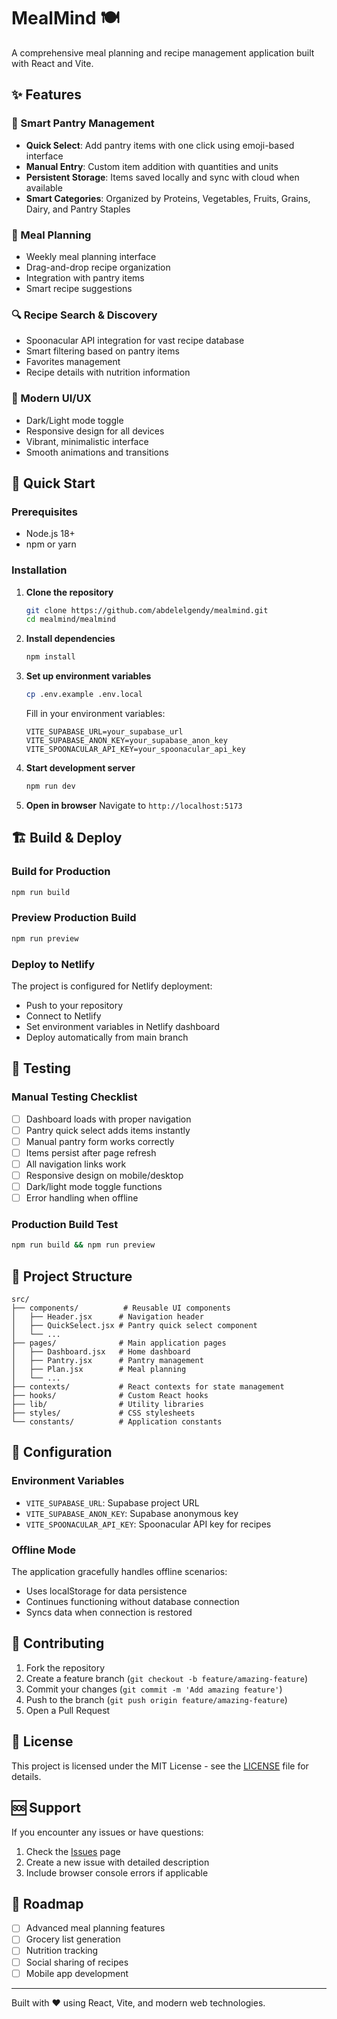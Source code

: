 # MealMind 🍽️

A comprehensive meal planning and recipe management application built with React and Vite.

## ✨ Features

### 🥗 Smart Pantry Management
- **Quick Select**: Add pantry items with one click using emoji-based interface
- **Manual Entry**: Custom item addition with quantities and units
- **Persistent Storage**: Items saved locally and sync with cloud when available
- **Smart Categories**: Organized by Proteins, Vegetables, Fruits, Grains, Dairy, and Pantry Staples

### 📅 Meal Planning
- Weekly meal planning interface
- Drag-and-drop recipe organization
- Integration with pantry items
- Smart recipe suggestions

### 🔍 Recipe Search & Discovery
- Spoonacular API integration for vast recipe database
- Smart filtering based on pantry items
- Favorites management
- Recipe details with nutrition information

### 🎨 Modern UI/UX
- Dark/Light mode toggle
- Responsive design for all devices
- Vibrant, minimalistic interface
- Smooth animations and transitions

## 🚀 Quick Start

### Prerequisites
- Node.js 18+ 
- npm or yarn

### Installation

1. **Clone the repository**
   ```bash
   git clone https://github.com/abdelelgendy/mealmind.git
   cd mealmind/mealmind
   ```

2. **Install dependencies**
   ```bash
   npm install
   ```

3. **Set up environment variables**
   ```bash
   cp .env.example .env.local
   ```
   
   Fill in your environment variables:
   ```env
   VITE_SUPABASE_URL=your_supabase_url
   VITE_SUPABASE_ANON_KEY=your_supabase_anon_key
   VITE_SPOONACULAR_API_KEY=your_spoonacular_api_key
   ```

4. **Start development server**
   ```bash
   npm run dev
   ```

5. **Open in browser**
   Navigate to `http://localhost:5173`

## 🏗️ Build & Deploy

### Build for Production
```bash
npm run build
```

### Preview Production Build
```bash
npm run preview
```

### Deploy to Netlify
The project is configured for Netlify deployment:
- Push to your repository
- Connect to Netlify
- Set environment variables in Netlify dashboard
- Deploy automatically from main branch

## 🧪 Testing

### Manual Testing Checklist
- [ ] Dashboard loads with proper navigation
- [ ] Pantry quick select adds items instantly
- [ ] Manual pantry form works correctly
- [ ] Items persist after page refresh
- [ ] All navigation links work
- [ ] Responsive design on mobile/desktop
- [ ] Dark/light mode toggle functions
- [ ] Error handling when offline

### Production Build Test
```bash
npm run build && npm run preview
```

## 📁 Project Structure

```
src/
├── components/          # Reusable UI components
│   ├── Header.jsx      # Navigation header
│   ├── QuickSelect.jsx # Pantry quick select component
│   └── ...
├── pages/              # Main application pages
│   ├── Dashboard.jsx   # Home dashboard
│   ├── Pantry.jsx      # Pantry management
│   ├── Plan.jsx        # Meal planning
│   └── ...
├── contexts/           # React contexts for state management
├── hooks/              # Custom React hooks
├── lib/                # Utility libraries
├── styles/             # CSS stylesheets
└── constants/          # Application constants
```

## 🔧 Configuration

### Environment Variables
- `VITE_SUPABASE_URL`: Supabase project URL
- `VITE_SUPABASE_ANON_KEY`: Supabase anonymous key
- `VITE_SPOONACULAR_API_KEY`: Spoonacular API key for recipes

### Offline Mode
The application gracefully handles offline scenarios:
- Uses localStorage for data persistence
- Continues functioning without database connection
- Syncs data when connection is restored

## 🤝 Contributing

1. Fork the repository
2. Create a feature branch (`git checkout -b feature/amazing-feature`)
3. Commit your changes (`git commit -m 'Add amazing feature'`)
4. Push to the branch (`git push origin feature/amazing-feature`)
5. Open a Pull Request

## 📝 License

This project is licensed under the MIT License - see the [LICENSE](LICENSE) file for details.

## 🆘 Support

If you encounter any issues or have questions:
1. Check the [Issues](https://github.com/abdelelgendy/mealmind/issues) page
2. Create a new issue with detailed description
3. Include browser console errors if applicable

## 🎯 Roadmap

- [ ] Advanced meal planning features
- [ ] Grocery list generation
- [ ] Nutrition tracking
- [ ] Social sharing of recipes
- [ ] Mobile app development

---

Built with ❤️ using React, Vite, and modern web technologies.
